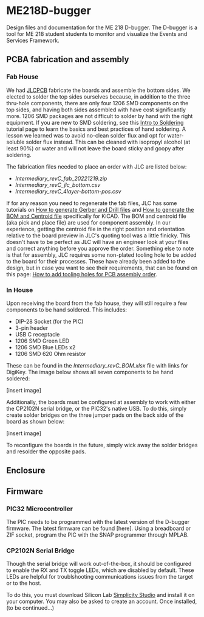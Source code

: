# ME218D-bugger
Design files and documentation for the ME 218 D-bugger. The D-bugger is a tool for ME 218 student students to monitor and visualize the Events and Services Framework.

## PCBA fabrication and assembly
### Fab House
We had [JLCPCB](https://jlcpcb.com/) fabricate the boards and assemble the bottom sides. We elected to solder the top sides ourselves because, in addition to the three thru-hole components, there are only four 1206 SMD components on the top sides, and having both sides assembled with have cost significantly more. 1206 SMD packages are not difficult to solder by hand with the right equipment. If you are new to SMD soldering, see this [Intro to Soldering](https://sites.google.com/stanford.edu/soldering-internal/learning?authuser=0) tutorial page to learn the basics and best practices of hand soldering. A lesson we learned was to avoid no-clean solder flux and opt for water-soluble solder flux instead. This can be cleaned with isopropyl alcohol (at least 90%) or water and will not leave the board sticky and goopy after soldering.

The fabrication files needed to place an order with JLC are listed below:
- *Intermediary_revC_fab_20221219.zip*
- *Intermediary_revC_jlc_bottom.csv*
- *Intermediary_revC_4layer-bottom-pos.csv*

If for any reason you need to regenerate the fab files, JLC has some tutorials on [How to generate Gerber and Drill files](https://support.jlcpcb.com/article/194-how-to-generate-gerber-and-drill-files-in-kicad-6) and [How to generate the BOM and Centroid file](https://support.jlcpcb.com/article/84-how-to-generate-the-bom-and-centroid-file-from-kicad) specifically for KiCAD. The BOM and centroid file (aka pick and place file) are used for component assembly. In our experience, getting the centroid file in the right position and orientation relative to the board preview in JLC's quoting tool was a little finicky. This doesn't have to be perfect as JLC will have an engineer look at your files and correct anything before you approve the order. Something else to note is that for assembly, JLC requires some non-plated tooling hole to be added to the board for their processes. These have already been added to the design, but in case you want to see their requirements, that can be found on this page: [How to add tooling holes for PCB assembly order](https://support.jlcpcb.com/article/92-how-to-add-tooling-holes-for-smt-assembly-order).

### In House
Upon receiving the board from the fab house, they will still require a few components to be hand soldered. This includes:
- DIP-28 Socket (for the PIC)
- 3-pin header
- USB C receptacle
- 1206 SMD Green LED
- 1206 SMD Blue LEDs x2
- 1206 SMD 620 Ohm resistor

These can be found in the *Intermediary_revC_BOM.xlsx* file with links for DigiKey. The image below shows all seven components to be hand soldered:

[insert image]

Additionally, the boards must be configured at assembly to work with either the CP2102N serial bridge, or the PIC32's native USB. To do this, simply create solder bridges on the three jumper pads on the back side of the board as shown below:

[insert image]

To reconfigure the boards in the future, simply wick away the solder bridges and resolder the opposite pads.

## Enclosure


## Firmware
### PIC32 Microcontroller
The PIC needs to be programmed with the latest version of the D-bugger firmware. The latest firmware can be found [here]. Using a breadboard or ZIF socket, program the PIC with the SNAP programmer through MPLAB.

### CP2102N Serial Bridge
Though the serial bridge will work out-of-the-box, it should be configured to enable the RX and TX toggle LEDs, which are disabled by default. These LEDs are helpful for troublshooting communications issues from the target or to the host.

To do this, you must download Silicon Lab [Simplicity Studio](https://www.silabs.com/developers/simplicity-studio) and install it on your computer. You may also be asked to create an account. Once installed, (to be continued...)
